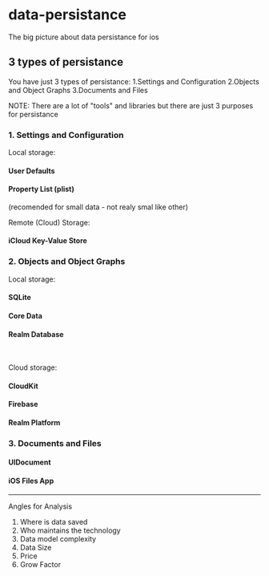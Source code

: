 # data-persistance
The big picture about data persistance for ios


## 3 types of persistance
You have just 3 types of persistance: 
1.Settings and Configuration
2.Objects and Object Graphs
3.Documents and Files

NOTE: There are a lot of "tools" and libraries but there are just 3 purposes for persistance



### 1. Settings and Configuration

Local storage:
#### User Defaults
#### Property List (plist)
(recomended for small data - not realy smal like other)

Remote (Cloud) Storage:
#### iCloud Key-Value Store


### 2. Objects and Object Graphs

Local storage:
#### SQLite
#### Core Data
#### Realm Database
<br>

Cloud storage:
#### CloudKit
#### Firebase
#### Realm Platform

### 3. Documents and Files
#### UIDocument

#### iOS Files App

---------------------------

Angles for Analysis
1. Where is data saved
2. Who maintains the technology
3. Data model complexity
4. Data Size
5. Price
6. Grow Factor